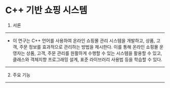 # C++ 기반 쇼핑 시스템
1. 서론 
---
 * 이 연구는 C++ 언어를 사용하여 온라인 쇼핑몰 관리 시스템을 개발하고, 상품, 고객, 주문 정보를 효과적으로 관리하는 방법을 제시한다. 이를 통해 온라인 쇼핑몰 운영자는 상품, 고객, 주문 관리를 원활하게 수행할 수 있는 시스템을 활용할 수 있고, 클래스와 객체지향 프로그래밍 설계, 표준 라이브러리 사용법 등을 학습할 수 있다.
---
2. 주요 기능
---

